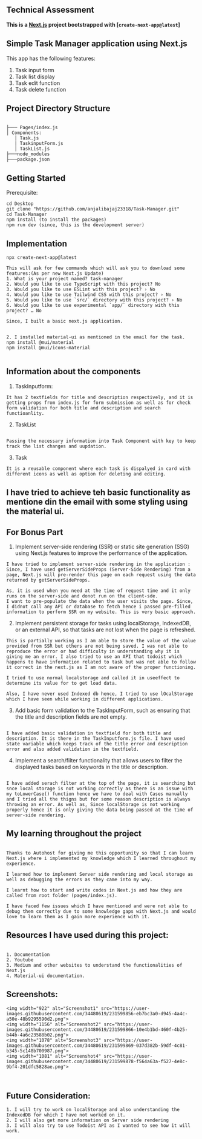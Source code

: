 ## **Technical Assessment**

**This is a [Next.js](https://nextjs.org/) project bootstrapped with [`create-next-app@latest`]**

## Simple Task Manager application using Next.js

This app has the following features:
1. Task input form
2. Task list display
3. Task edit function
4. Task delete function

## Project Directory Structure

```
 
├─── Pages/index.js
│ Components:
   │ Task.js  
   | TaskinputForm.js
   │ TaskList.js
├───node_modules
├───package.json
```

## Getting Started

Prerequisite:

```
cd Desktop
git clone "https://github.com/anjalibajaj23318/Task-Manager.git"
cd Task-Manager
npm install (to install the packages)
npm run dev (since, this is the development server)
```

## Implementation

```
npx create-next-app@latest

This will ask for few commands which will ask you to download some features:(As per new Next.js Update)
1. What is your project named? task-manager
2. Would you like to use TypeScript with this project? No
3. Would you like to use ESLint with this project? › No 
4. Would you like to use Tailwind CSS with this project? › No 
5. Would you like to use `src/` directory with this project? › No 
6. Would you like to use experimental `app/` directory with this project? … No

Since, I built a basic next.js application.


2. I installed material-ui as mentioned in the email for the task.
npm install @mui/material
npm install @mui/icons-material


```

## Information about the components

1. TaskInputform:

```
It has 2 textfields for title and description respectively, and it is getting props from index.js for form submission as well as for check form validation for both title and description and search functioanlity.

```

2. TaskList

```

Passing the necessary information into Task Component with key to keep track the list changes and uupdation.

```

3. Task

```
It is a reusable component where each task is dispalyed in card with different icons as well as option for deleting and editing.

```

## I have tried to achieve teh basic functionality as mentione din the email with some styling using the material ui.

## For Bonus Part

1. Implement server-side rendering (SSR) or static site generation (SSG) using Next.js features to improve the performance of the application.
 ```
 I have tried to implement server-side rendering in the application :
Since, I have used getServerSideProps (Server-Side Rendering) from a page, Next.js will pre-render this page on each request using the data returned by getServerSideProps. 

As, it is used when you need at the time of request time and it only runs on the server-side and donot run on the client-sde.
I want to pre-populate the data when the user visits the page. Since, I didnot call any API or database to fetch hence i passed pre-filled information to perform SSR on my website. This is very basic approach.

```

2. Implement persistent storage for tasks using localStorage, IndexedDB, or an external API, so that tasks are not lost when the page is refreshed.

```
This is partially working as I am able to store the value of the value provided from SSR but others are not being saved. I was not able to reproduce the error or had difficulty in understanding why it is giving me an error. I also tried to use an API that todoist which happens to have information related to task but was not able to follow it correct in the next.js as I am not aware of the proper functioning.

I tried to use normal localstorage and called it in useeffect to determine its value for to get load data.

Also, I have never used Indexed db hence, I tried to use lOcalStorage which I have seen while working in different applications.

```

3. Add basic form validation to the TaskInputForm, such as ensuring that the title and description fields are not empty.

```

I have added basic validation in textfield for both title and description. It is there in the TaskInputform.js file. I have used state variable which keeps track of the title error and description error and also added validation in the textfield.

```

4. Implement a search/filter functionality that allows users to filter the displayed tasks based on keywords in the title or description.

```

I have added serach filter at the top of the page, it is searching but snce local storage is not working correctly as there is an issue with my toLowerCase() function hence we have to deal with Cases manually and I tried all the thigns but for some reason description is always throwing an error. As well as, Since localStorage is not working properly hence it is only giving the data being passed at the time of server-side rendering.
```

## My learning throughout the project

```

Thanks to Autohost for giving me this opportunity so that I can learn Next.js where i implemented my knowledge which I learned throughout my experience.

I learned how to implement Server side rendering and local storage as well as debugging the errors as they came into my way.

I learnt how to start and write codes in Next.js and how they are called from root folder (pages/index.js).

I have faced few issues which I have mentioned and were not able to debug them correctly due to some knowledge gaps with Next.js and would love to learn them as I gain more experience with it.

```

## Resources I have used during this project:

```

1. Documentation
2. Youtube
3. Medium and other websites to understand the functionalities of Next.js
4. Material-ui documentation.
```
## Screenshots:

```
<img width="922" alt="Screenshot1" src="https://user-images.githubusercontent.com/34480619/231599856-eb7bc3a0-d945-4a4c-a50e-48b9295590d2.png">
<img width="1156" alt="Screenshot2" src="https://user-images.githubusercontent.com/34480619/231599866-10e4b1bd-460f-4b25-b44b-4a6c23588b02.png">
<img width="1078" alt="Screenshot3" src="https://user-images.githubusercontent.com/34480619/231599869-037d382b-59df-4c81-b345-5c148b700987.png">
<img width="1081" alt="Screenshot4" src="https://user-images.githubusercontent.com/34480619/231599878-f564a63a-f527-4e8c-9bf4-201dfc5828ae.png">



```

## Future Consideration:

```
1. I will try to work on localStorage and also understanding the IndexedDB for which I have not worked on it.
2. I will also get more information on Server side rendering
3. I will also try to use Todoist API as I wanted to see how it will work.
```



